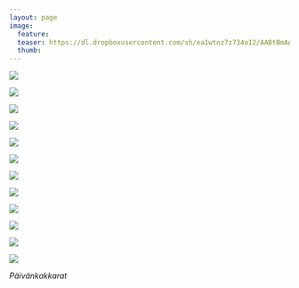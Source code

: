 ```yaml
---
layout: page
image:
  feature:
  teaser: https://dl.dropboxusercontent.com/sh/ea1wtnz7z734o12/AABtBmAA156uprH4ECxfb73na/luontokuvat/kes%C3%A4/8/DS32232-245px.jpg
  thumb:
---
```


[![](https://dl.dropboxusercontent.com/sh/ea1wtnz7z734o12/AAALanMtPbcJwxmfG90bWT5ta/luontokuvat/kes%C3%A4/8/DS32181-800px.jpg)](https://dl.dropboxusercontent.com/sh/ea1wtnz7z734o12/AACkDA6qGAF7FtUFXT33PQmna/luontokuvat/kes%C3%A4/8/DS32181.jpg)

[![](https://dl.dropboxusercontent.com/sh/ea1wtnz7z734o12/AADtqeLgJN6zWOwx6w6VQBfFa/luontokuvat/kes%C3%A4/8/DS32182-800px.jpg)](https://dl.dropboxusercontent.com/sh/ea1wtnz7z734o12/AABsnx6buHAk32TmUPRWVw2ya/luontokuvat/kes%C3%A4/8/DS32182.jpg)

[![](https://dl.dropboxusercontent.com/sh/ea1wtnz7z734o12/AAAn-j-1C36Na60eldnrBd0ba/luontokuvat/kes%C3%A4/8/DS32185-800px.jpg)](https://dl.dropboxusercontent.com/sh/ea1wtnz7z734o12/AAAhGIHDdI9U4PgmFHmujX0pa/luontokuvat/kes%C3%A4/8/DS32185.jpg)

[![](https://dl.dropboxusercontent.com/sh/ea1wtnz7z734o12/AABxZy5HnfB1OKZ-qLzanu9aa/luontokuvat/kes%C3%A4/8/DS32186-800px.jpg)](https://dl.dropboxusercontent.com/sh/ea1wtnz7z734o12/AABElRi0rgU-NM8P6Xmv4rdQa/luontokuvat/kes%C3%A4/8/DS32186.jpg)

[![](https://dl.dropboxusercontent.com/sh/ea1wtnz7z734o12/AADySV82xxI-QWCHoqOJmr-Pa/luontokuvat/kes%C3%A4/8/DS32204-800px.jpg)](https://dl.dropboxusercontent.com/sh/ea1wtnz7z734o12/AABfZO7ucKVHsVSGlWCfW5vca/luontokuvat/kes%C3%A4/8/DS32204.jpg)

[![](https://dl.dropboxusercontent.com/sh/ea1wtnz7z734o12/AAD8BzVKdRHTDCmnsjrrFpE2a/luontokuvat/kes%C3%A4/8/DS32212-800px.jpg)](https://dl.dropboxusercontent.com/sh/ea1wtnz7z734o12/AADViFIhiHOTBTHbMX-dYKJ2a/luontokuvat/kes%C3%A4/8/DS32212.jpg)

[![](https://dl.dropboxusercontent.com/sh/ea1wtnz7z734o12/AADHw9bst8bplUoAmhGoWdgWa/luontokuvat/kes%C3%A4/8/DS32234-800px.jpg)](https://dl.dropboxusercontent.com/sh/ea1wtnz7z734o12/AABVpZ9tRQ7WQnlCbqvsRviFa/luontokuvat/kes%C3%A4/8/DS32234.jpg)

[![](https://dl.dropboxusercontent.com/sh/ea1wtnz7z734o12/AACG2kOeuLEpDa4nn_iJdBEfa/luontokuvat/kes%C3%A4/8/DS32235-800px.jpg)](https://dl.dropboxusercontent.com/sh/ea1wtnz7z734o12/AAA33PEHOvsjJWa3pDHqPO4ma/luontokuvat/kes%C3%A4/8/DS32235.jpg)

[![](https://dl.dropboxusercontent.com/sh/ea1wtnz7z734o12/AADpSfoe1X8U8CgwuQG1F6xba/luontokuvat/kes%C3%A4/8/DS32236-800px.jpg)](https://dl.dropboxusercontent.com/sh/ea1wtnz7z734o12/AABDQyD7LRhrJrIsVwljVXama/luontokuvat/kes%C3%A4/8/DS32236.jpg)

[![](https://dl.dropboxusercontent.com/sh/ea1wtnz7z734o12/AACYcf7AzUs_cj1heoEjE7Apa/luontokuvat/kes%C3%A4/8/DS32237-800px.jpg)](https://dl.dropboxusercontent.com/sh/ea1wtnz7z734o12/AACHY-nwDr57w6m2jku5asn-a/luontokuvat/kes%C3%A4/8/DS32237.jpg)

[![](https://dl.dropboxusercontent.com/sh/ea1wtnz7z734o12/AACMdwUy2SbqKkMGiz6AEc11a/luontokuvat/kes%C3%A4/8/DS32241-800px.jpg)](https://dl.dropboxusercontent.com/sh/ea1wtnz7z734o12/AAD0iBXeCXUCIT9AhBb2WxKxa/luontokuvat/kes%C3%A4/8/DS32241.jpg)

[![](https://dl.dropboxusercontent.com/sh/ea1wtnz7z734o12/AADsHvP3tEBMBEOxtFOnO1h6a/luontokuvat/kes%C3%A4/8/DS32232-800px.jpg)](https://dl.dropboxusercontent.com/sh/ea1wtnz7z734o12/AAA9mkMFXZxqfvKG27R5hCfNa/luontokuvat/kes%C3%A4/8/DS32232.jpg)

*Päivänkakkarat*

